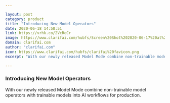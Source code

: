 ```yaml
---

layout: post
category: product
title: "Introducing New Model Operators"
date: 2020-06-18 14:58:51
link: https://vrhk.co/2VcReCr
image: https://www.clarifai.com/hubfs/Screen%20Shot%202020-06-17%20at%2010.50.02%20PM.png#keepProtocol
domain: clarifai.com
author: "clarifai.com"
icon: https://www.clarifai.com/hubfs/clarifai%20favicon.png
excerpt: "With our newly released Model Mode combine non-trainable model operators with trainable models into AI workflows for production."

---
```


### Introducing New Model Operators

With our newly released Model Mode combine non-trainable model operators with trainable models into AI workflows for production.